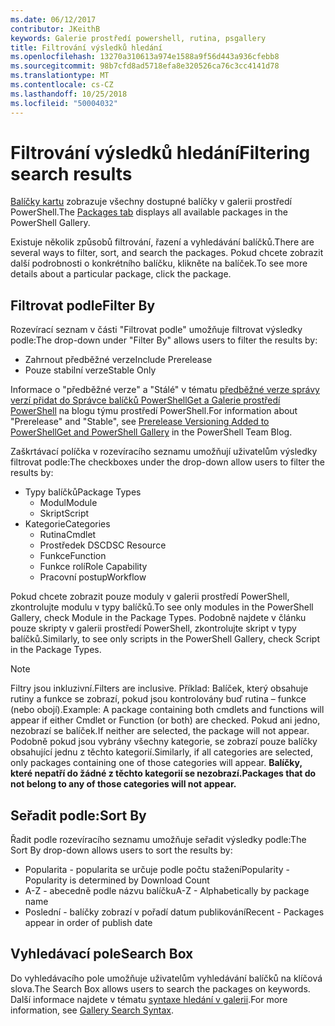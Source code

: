 ```yaml
---
ms.date: 06/12/2017
contributor: JKeithB
keywords: Galerie prostředí powershell, rutina, psgallery
title: Filtrování výsledků hledání
ms.openlocfilehash: 13270a310613a974e1588a9f56d443a936cfebb8
ms.sourcegitcommit: 98b7cfd8ad5718efa8e320526ca76c3cc4141d78
ms.translationtype: MT
ms.contentlocale: cs-CZ
ms.lasthandoff: 10/25/2018
ms.locfileid: "50004032"
---
```

# <a name="filtering-search-results"></a><span data-ttu-id="99c76-103">Filtrování výsledků hledání</span><span class="sxs-lookup"><span data-stu-id="99c76-103">Filtering search results</span></span>

<span data-ttu-id="99c76-104">[Balíčky kartu](https://www.powershellgallery.com/packages) zobrazuje všechny dostupné balíčky v galerii prostředí PowerShell.</span><span class="sxs-lookup"><span data-stu-id="99c76-104">The [Packages tab](https://www.powershellgallery.com/packages) displays all available packages in the PowerShell Gallery.</span></span>

<span data-ttu-id="99c76-105">Existuje několik způsobů filtrování, řazení a vyhledávání balíčků.</span><span class="sxs-lookup"><span data-stu-id="99c76-105">There are several ways to filter, sort, and search the packages.</span></span>
<span data-ttu-id="99c76-106">Pokud chcete zobrazit další podrobnosti o konkrétního balíčku, klikněte na balíček.</span><span class="sxs-lookup"><span data-stu-id="99c76-106">To see more details about a particular package, click the package.</span></span>

## <a name="filter-by"></a><span data-ttu-id="99c76-107">Filtrovat podle</span><span class="sxs-lookup"><span data-stu-id="99c76-107">Filter By</span></span>

<span data-ttu-id="99c76-108">Rozevírací seznam v části "Filtrovat podle" umožňuje filtrovat výsledky podle:</span><span class="sxs-lookup"><span data-stu-id="99c76-108">The drop-down under "Filter By" allows users to filter the results by:</span></span>
- <span data-ttu-id="99c76-109">Zahrnout předběžné verze</span><span class="sxs-lookup"><span data-stu-id="99c76-109">Include Prerelease</span></span>
- <span data-ttu-id="99c76-110">Pouze stabilní verze</span><span class="sxs-lookup"><span data-stu-id="99c76-110">Stable Only</span></span>

<span data-ttu-id="99c76-111">Informace o "předběžné verze" a "Stálé" v tématu [předběžné verze správy verzí přidat do Správce balíčků PowerShellGet a Galerie prostředí PowerShell](https://blogs.msdn.microsoft.com/powershell/2017/12/05/prerelease-versioning-added-to-powershellget-and-powershell-gallery/) na blogu týmu prostředí PowerShell.</span><span class="sxs-lookup"><span data-stu-id="99c76-111">For information about "Prerelease" and "Stable", see [Prerelease Versioning Added to PowerShellGet and PowerShell Gallery](https://blogs.msdn.microsoft.com/powershell/2017/12/05/prerelease-versioning-added-to-powershellget-and-powershell-gallery/) in the PowerShell Team Blog.</span></span>

<span data-ttu-id="99c76-112">Zaškrtávací políčka v rozevíracího seznamu umožňují uživatelům výsledky filtrovat podle:</span><span class="sxs-lookup"><span data-stu-id="99c76-112">The checkboxes under the drop-down allow users to filter the results by:</span></span>
- <span data-ttu-id="99c76-113">Typy balíčků</span><span class="sxs-lookup"><span data-stu-id="99c76-113">Package Types</span></span>
  - <span data-ttu-id="99c76-114">Modul</span><span class="sxs-lookup"><span data-stu-id="99c76-114">Module</span></span>
  - <span data-ttu-id="99c76-115">Skript</span><span class="sxs-lookup"><span data-stu-id="99c76-115">Script</span></span>
- <span data-ttu-id="99c76-116">Kategorie</span><span class="sxs-lookup"><span data-stu-id="99c76-116">Categories</span></span>
  - <span data-ttu-id="99c76-117">Rutina</span><span class="sxs-lookup"><span data-stu-id="99c76-117">Cmdlet</span></span>
  - <span data-ttu-id="99c76-118">Prostředek DSC</span><span class="sxs-lookup"><span data-stu-id="99c76-118">DSC Resource</span></span>
  - <span data-ttu-id="99c76-119">Funkce</span><span class="sxs-lookup"><span data-stu-id="99c76-119">Function</span></span>
  - <span data-ttu-id="99c76-120">Funkce rolí</span><span class="sxs-lookup"><span data-stu-id="99c76-120">Role Capability</span></span>
  - <span data-ttu-id="99c76-121">Pracovní postup</span><span class="sxs-lookup"><span data-stu-id="99c76-121">Workflow</span></span>

<span data-ttu-id="99c76-122">Pokud chcete zobrazit pouze moduly v galerii prostředí PowerShell, zkontrolujte modulu v typy balíčků.</span><span class="sxs-lookup"><span data-stu-id="99c76-122">To see only modules in the PowerShell Gallery, check Module in the Package Types.</span></span>
<span data-ttu-id="99c76-123">Podobně najdete v článku pouze skripty v galerii prostředí PowerShell, zkontrolujte skript v typy balíčků.</span><span class="sxs-lookup"><span data-stu-id="99c76-123">Similarly, to see only scripts in the PowerShell Gallery, check Script in the Package Types.</span></span>

> [!NOTE]
> <span data-ttu-id="99c76-124">Filtry jsou inkluzivní.</span><span class="sxs-lookup"><span data-stu-id="99c76-124">Filters are inclusive.</span></span>
> <span data-ttu-id="99c76-125">Příklad: Balíček, který obsahuje rutiny a funkce se zobrazí, pokud jsou kontrolovány buď rutina – funkce (nebo obojí).</span><span class="sxs-lookup"><span data-stu-id="99c76-125">Example: A package containing both cmdlets and functions will appear if either Cmdlet or Function (or both) are checked.</span></span>
> <span data-ttu-id="99c76-126">Pokud ani jedno, nezobrazí se balíček.</span><span class="sxs-lookup"><span data-stu-id="99c76-126">If neither are selected, the package will not appear.</span></span>
> <span data-ttu-id="99c76-127">Podobně pokud jsou vybrány všechny kategorie, se zobrazí pouze balíčky obsahující jednu z těchto kategorií.</span><span class="sxs-lookup"><span data-stu-id="99c76-127">Similarly, if all categories are selected, only packages containing one of those categories will appear.</span></span>
> <span data-ttu-id="99c76-128">**Balíčky, které nepatří do žádné z těchto kategorií se nezobrazí.**</span><span class="sxs-lookup"><span data-stu-id="99c76-128">**Packages that do not belong to any of those categories will not appear.**</span></span>

## <a name="sort-by"></a><span data-ttu-id="99c76-129">Seřadit podle:</span><span class="sxs-lookup"><span data-stu-id="99c76-129">Sort By</span></span>

<span data-ttu-id="99c76-130">Řadit podle rozevíracího seznamu umožňuje seřadit výsledky podle:</span><span class="sxs-lookup"><span data-stu-id="99c76-130">The Sort By drop-down allows users to sort the results by:</span></span>
- <span data-ttu-id="99c76-131">Popularita - popularita se určuje podle počtu stažení</span><span class="sxs-lookup"><span data-stu-id="99c76-131">Popularity - Popularity is determined by Download Count</span></span>
- <span data-ttu-id="99c76-132">A-Z - abecedně podle názvu balíčku</span><span class="sxs-lookup"><span data-stu-id="99c76-132">A-Z - Alphabetically by package name</span></span>
- <span data-ttu-id="99c76-133">Poslední - balíčky zobrazí v pořadí datum publikování</span><span class="sxs-lookup"><span data-stu-id="99c76-133">Recent - Packages appear in order of publish date</span></span>

## <a name="search-box"></a><span data-ttu-id="99c76-134">Vyhledávací pole</span><span class="sxs-lookup"><span data-stu-id="99c76-134">Search Box</span></span>

<span data-ttu-id="99c76-135">Do vyhledávacího pole umožňuje uživatelům vyhledávání balíčků na klíčová slova.</span><span class="sxs-lookup"><span data-stu-id="99c76-135">The Search Box allows users to search the packages on keywords.</span></span>
<span data-ttu-id="99c76-136">Další informace najdete v tématu [syntaxe hledání v galerii](search-syntax.md).</span><span class="sxs-lookup"><span data-stu-id="99c76-136">For more information, see [Gallery Search Syntax](search-syntax.md).</span></span>
